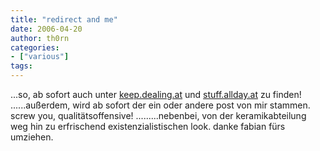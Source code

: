 ```yaml
---
title: "redirect and me"
date: 2006-04-20
author: th0rn
categories:
- ["various"]
tags:
---
```

...so,
ab sofort auch unter <a href="http://keep.dealing.at">keep.dealing.at</a> und <a href="http://stuff.allday.at">stuff.allday.at</a> zu finden!
......außerdem,
wird ab sofort der ein oder andere post von mir stammen. screw you, qualitätsoffensive!
.........nebenbei,
von der keramikabteilung weg hin zu erfrischend existenzialistischen look. danke fabian fürs umziehen.